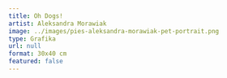 ```yaml
---
title: Oh Dogs!
artist: Aleksandra Morawiak
image: ../images/pies-aleksandra-morawiak-pet-portrait.png
type: Grafika
url: null
format: 30x40 cm
featured: false
---
```

